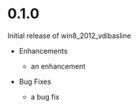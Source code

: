 # 0.1.0

Initial release of win8_2012_vdibasline

* Enhancements
  * an enhancement

* Bug Fixes
  * a bug fix
